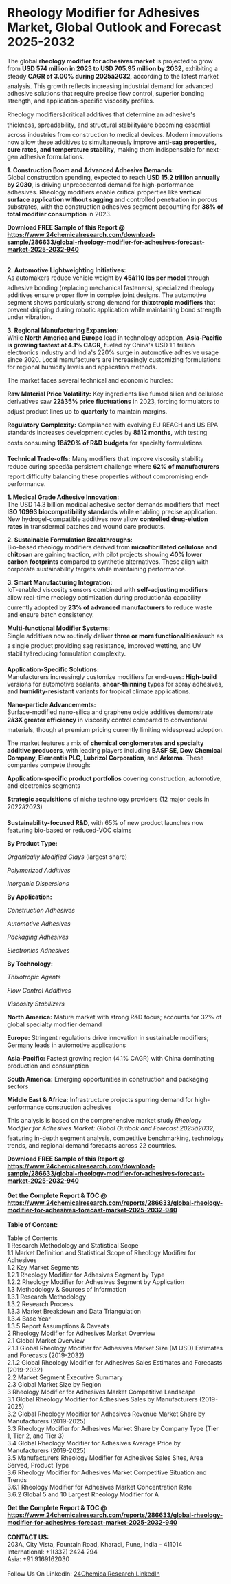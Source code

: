<h1>Rheology Modifier for Adhesives Market, Global Outlook and Forecast 2025-2032</h1><p>The global <strong>rheology modifier for adhesives market</strong> is projected to grow from <strong>USD 574 million in 2023 to USD 705.95 million by 2032</strong>, exhibiting a steady <strong>CAGR of 3.00% during 2025â2032</strong>, according to the latest market analysis. This growth reflects increasing industrial demand for advanced adhesive solutions that require precise flow control, superior bonding strength, and application-specific viscosity profiles.</p><p>Rheology modifiersâcritical additives that determine an adhesive's thickness, spreadability, and structural stabilityâare becoming essential across industries from construction to medical devices. Modern innovations now allow these additives to simultaneously improve <strong>anti-sag properties, cure rates, and temperature stability</strong>, making them indispensable for next-gen adhesive formulations.</p><p><strong>1. Construction Boom and Advanced Adhesive Demands:</strong><br>
Global construction spending, expected to reach <strong>USD 15.2 trillion annually by 2030</strong>, is driving unprecedented demand for high-performance adhesives. Rheology modifiers enable critical properties like <strong>vertical surface application without sagging</strong> and controlled penetration in porous substrates, with the construction adhesives segment accounting for <strong>38% of total modifier consumption</strong> in 2023.</p><div><b>Download FREE Sample of this Report @ 
            <a href="https://www.24chemicalresearch.com/download-sample/286633/global-rheology-modifier-for-adhesives-forecast-market-2025-2032-940">
            https://www.24chemicalresearch.com/download-sample/286633/global-rheology-modifier-for-adhesives-forecast-market-2025-2032-940</a></b></div><br><p><strong>2. Automotive Lightweighting Initiatives:</strong><br>
As automakers reduce vehicle weight by <strong>45â110 lbs per model</strong> through adhesive bonding (replacing mechanical fasteners), specialized rheology additives ensure proper flow in complex joint designs. The automotive segment shows particularly strong demand for <strong>thixotropic modifiers</strong> that prevent dripping during robotic application while maintaining bond strength under vibration.</p><p><strong>3. Regional Manufacturing Expansion:</strong><br>
While <strong>North America and Europe</strong> lead in technology adoption, <strong>Asia-Pacific is growing fastest at 4.1% CAGR</strong>, fueled by China's USD 1.1 trillion electronics industry and India's 220% surge in automotive adhesive usage since 2020. Local manufacturers are increasingly customizing formulations for regional humidity levels and application methods.</p><p>The market faces several technical and economic hurdles:</p><p><strong>Raw Material Price Volatility:</strong> Key ingredients like fumed silica and cellulose derivatives saw <strong>22â35% price fluctuations</strong> in 2023, forcing formulators to adjust product lines up to <strong>quarterly</strong> to maintain margins.</p><p><strong>Regulatory Complexity:</strong> Compliance with evolving EU REACH and US EPA standards increases development cycles by <strong>8â12 months</strong>, with testing costs consuming <strong>18â20% of R&amp;D budgets</strong> for specialty formulations.</p><p><strong>Technical Trade-offs:</strong> Many modifiers that improve viscosity stability reduce curing speedâa persistent challenge where <strong>62% of manufacturers</strong> report difficulty balancing these properties without compromising end-performance.</p><p><strong>1. Medical Grade Adhesive Innovation:</strong><br>
The USD 14.3 billion medical adhesive sector demands modifiers that meet <strong>ISO 10993 biocompatibility standards</strong> while enabling precise application. New hydrogel-compatible additives now allow <strong>controlled drug-elution rates</strong> in transdermal patches and wound care products.</p><p><strong>2. Sustainable Formulation Breakthroughs:</strong><br>
Bio-based rheology modifiers derived from <strong>microfibrillated cellulose and chitosan</strong> are gaining traction, with pilot projects showing <strong>40% lower carbon footprints</strong> compared to synthetic alternatives. These align with corporate sustainability targets while maintaining performance.</p><p><strong>3. Smart Manufacturing Integration:</strong><br>
IoT-enabled viscosity sensors combined with <strong>self-adjusting modifiers</strong> allow real-time rheology optimization during productionâa capability currently adopted by <strong>23% of advanced manufacturers</strong> to reduce waste and ensure batch consistency.</p><p><strong>Multi-functional Modifier Systems:</strong><br>
    Single additives now routinely deliver <strong>three or more functionalities</strong>âsuch as a single product providing sag resistance, improved wetting, and UV stabilityâreducing formulation complexity.</p><p><strong>Application-Specific Solutions:</strong><br>
    Manufacturers increasingly customize modifiers for end-uses: <strong>High-build</strong> versions for automotive sealants, <strong>shear-thinning</strong> types for spray adhesives, and <strong>humidity-resistant</strong> variants for tropical climate applications.</p><p><strong>Nano-particle Advancements:</strong><br>
    Surface-modified nano-silica and graphene oxide additives demonstrate <strong>2â3X greater efficiency</strong> in viscosity control compared to conventional materials, though at premium pricing currently limiting widespread adoption.</p><p>The market features a mix of <strong>chemical conglomerates and specialty additive producers</strong>, with leading players including <strong>BASF SE, Dow Chemical Company, Elementis PLC, Lubrizol Corporation</strong>, and <strong>Arkema</strong>. These companies compete through:</p><p><strong>Application-specific product portfolios</strong> covering construction, automotive, and electronics segments</p><p><strong>Strategic acquisitions</strong> of niche technology providers (12 major deals in 2022â2023)</p><p><strong>Sustainability-focused R&amp;D</strong>, with 65% of new product launches now featuring bio-based or reduced-VOC claims</p><p><strong>By Product Type:</strong></p><p><em>Organically Modified Clays</em> (largest share)</p><p><em>Polymerized Additives</em></p><p><em>Inorganic Dispersions</em></p><p><strong>By Application:</strong></p><p><em>Construction Adhesives</em></p><p><em>Automotive Adhesives</em></p><p><em>Packaging Adhesives</em></p><p><em>Electronics Adhesives</em></p><p><strong>By Technology:</strong></p><p><em>Thixotropic Agents</em></p><p><em>Flow Control Additives</em></p><p><em>Viscosity Stabilizers</em></p><p><strong>North America:</strong> Mature market with strong R&amp;D focus; accounts for 32% of global specialty modifier demand</p><p><strong>Europe:</strong> Stringent regulations drive innovation in sustainable modifiers; Germany leads in automotive applications</p><p><strong>Asia-Pacific:</strong> Fastest growing region (4.1% CAGR) with China dominating production and consumption</p><p><strong>South America:</strong> Emerging opportunities in construction and packaging sectors</p><p><strong>Middle East &amp; Africa:</strong> Infrastructure projects spurring demand for high-performance construction adhesives</p><p>This analysis is based on the comprehensive market study <em>Rheology Modifier for Adhesives Market: Global Outlook and Forecast 2025â2032</em>, featuring in-depth segment analysis, competitive benchmarking, technology trends, and regional demand forecasts across 22 countries.</p><div><b>Download FREE Sample of this Report @ 
            <a href="https://www.24chemicalresearch.com/download-sample/286633/global-rheology-modifier-for-adhesives-forecast-market-2025-2032-940">
            https://www.24chemicalresearch.com/download-sample/286633/global-rheology-modifier-for-adhesives-forecast-market-2025-2032-940</a></b></div><br><div><b>Get the Complete Report & TOC @ 
            <a href="https://www.24chemicalresearch.com/reports/286633/global-rheology-modifier-for-adhesives-forecast-market-2025-2032-940">
            https://www.24chemicalresearch.com/reports/286633/global-rheology-modifier-for-adhesives-forecast-market-2025-2032-940</a></b></div><br>
            <b>Table of Content:</b><p>Table of Contents<br />
1 Research Methodology and Statistical Scope<br />
1.1 Market Definition and Statistical Scope of Rheology Modifier for Adhesives<br />
1.2 Key Market Segments<br />
1.2.1 Rheology Modifier for Adhesives Segment by Type<br />
1.2.2 Rheology Modifier for Adhesives Segment by Application<br />
1.3 Methodology & Sources of Information<br />
1.3.1 Research Methodology<br />
1.3.2 Research Process<br />
1.3.3 Market Breakdown and Data Triangulation<br />
1.3.4 Base Year<br />
1.3.5 Report Assumptions & Caveats<br />
2 Rheology Modifier for Adhesives Market Overview<br />
2.1 Global Market Overview<br />
2.1.1 Global Rheology Modifier for Adhesives Market Size (M USD) Estimates and Forecasts (2019-2032)<br />
2.1.2 Global Rheology Modifier for Adhesives Sales Estimates and Forecasts (2019-2032)<br />
2.2 Market Segment Executive Summary<br />
2.3 Global Market Size by Region<br />
3 Rheology Modifier for Adhesives Market Competitive Landscape<br />
3.1 Global Rheology Modifier for Adhesives Sales by Manufacturers (2019-2025)<br />
3.2 Global Rheology Modifier for Adhesives Revenue Market Share by Manufacturers (2019-2025)<br />
3.3 Rheology Modifier for Adhesives Market Share by Company Type (Tier 1, Tier 2, and Tier 3)<br />
3.4 Global Rheology Modifier for Adhesives Average Price by Manufacturers (2019-2025)<br />
3.5 Manufacturers Rheology Modifier for Adhesives Sales Sites, Area Served, Product Type<br />
3.6 Rheology Modifier for Adhesives Market Competitive Situation and Trends<br />
3.6.1 Rheology Modifier for Adhesives Market Concentration Rate<br />
3.6.2 Global 5 and 10 Largest Rheology Modifier for A</p><div><b>Get the Complete Report & TOC @ 
            <a href="https://www.24chemicalresearch.com/reports/286633/global-rheology-modifier-for-adhesives-forecast-market-2025-2032-940">
            https://www.24chemicalresearch.com/reports/286633/global-rheology-modifier-for-adhesives-forecast-market-2025-2032-940</a></b></div><br><b>CONTACT US:</b><br>
            203A, City Vista, Fountain Road, Kharadi, Pune, India - 411014<br>
            International: +1(332) 2424 294<br>
            Asia: +91 9169162030 <br><br>
            Follow Us On LinkedIn: <a href="https://www.linkedin.com/company/24chemicalresearch/">24ChemicalResearch LinkedIn</a>